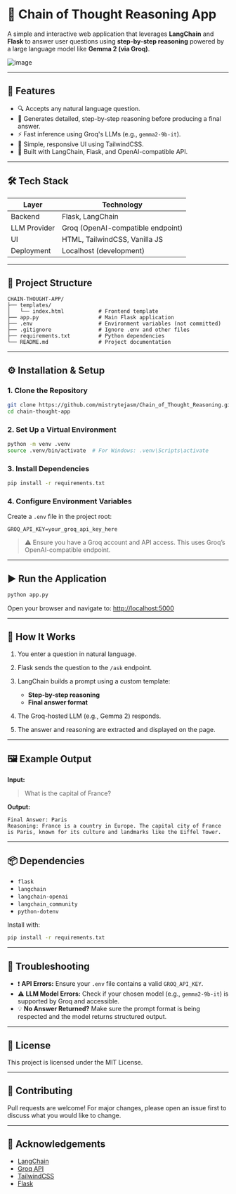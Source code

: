 # 🧠 Chain of Thought Reasoning App

A simple and interactive web application that leverages **LangChain** and **Flask** to answer user questions using **step-by-step reasoning** powered by a large language model like **Gemma 2 (via Groq)**.

![image](https://github.com/user-attachments/assets/1b1a50d2-7597-4a40-a16e-868f7348640a)


---

## 🚀 Features

* 🔍 Accepts any natural language question.
* 🧩 Generates detailed, step-by-step reasoning before producing a final answer.
* ⚡ Fast inference using Groq's LLMs (e.g., `gemma2-9b-it`).
* 🎨 Simple, responsive UI using TailwindCSS.
* 🧠 Built with LangChain, Flask, and OpenAI-compatible API.

---

## 🛠️ Tech Stack

| Layer        | Technology                        |
| ------------ | --------------------------------- |
| Backend      | Flask, LangChain                  |
| LLM Provider | Groq (OpenAI-compatible endpoint) |
| UI           | HTML, TailwindCSS, Vanilla JS     |
| Deployment   | Localhost (development)           |

---

## 📂 Project Structure

```
CHAIN-THOUGHT-APP/
├── templates/
│   └── index.html           # Frontend template
├── app.py                   # Main Flask application
├── .env                     # Environment variables (not committed)
├── .gitignore               # Ignore .env and other files
├── requirements.txt         # Python dependencies
└── README.md                # Project documentation
```

---

## ⚙️ Installation & Setup

### 1. Clone the Repository

```bash
git clone https://github.com/mistrytejasm/Chain_of_Thought_Reasoning.git
cd chain-thought-app
```

### 2. Set Up a Virtual Environment

```bash
python -m venv .venv
source .venv/bin/activate  # For Windows: .venv\Scripts\activate
```

### 3. Install Dependencies

```bash
pip install -r requirements.txt
```

### 4. Configure Environment Variables

Create a `.env` file in the project root:

```env
GROQ_API_KEY=your_groq_api_key_here
```

> ⚠️ Ensure you have a Groq account and API access. This uses Groq’s OpenAI-compatible endpoint.

---

## ▶️ Run the Application

```bash
python app.py
```

Open your browser and navigate to: [http://localhost:5000](http://localhost:5000)

---

## 🧪 How It Works

1. You enter a question in natural language.
2. Flask sends the question to the `/ask` endpoint.
3. LangChain builds a prompt using a custom template:

   * **Step-by-step reasoning**
   * **Final answer format**
4. The Groq-hosted LLM (e.g., Gemma 2) responds.
5. The answer and reasoning are extracted and displayed on the page.

---

## 🖼️ Example Output

**Input:**

> What is the capital of France?

**Output:**

```text
Final Answer: Paris
Reasoning: France is a country in Europe. The capital city of France is Paris, known for its culture and landmarks like the Eiffel Tower.
```

---

## 📦 Dependencies

* `flask`
* `langchain`
* `langchain-openai`
* `langchain_community`
* `python-dotenv`

Install with:

```bash
pip install -r requirements.txt
```

---

## 🧰 Troubleshooting

* ❗ **API Errors:** Ensure your `.env` file contains a valid `GROQ_API_KEY`.
* ⚠️ **LLM Model Errors:** Check if your chosen model (e.g., `gemma2-9b-it`) is supported by Groq and accessible.
* 💡 **No Answer Returned?** Make sure the prompt format is being respected and the model returns structured output.

---

## 📄 License

This project is licensed under the MIT License.

---

## 🤝 Contributing

Pull requests are welcome! For major changes, please open an issue first to discuss what you would like to change.

---

## 🙌 Acknowledgements

* [LangChain](https://github.com/langchain-ai/langchain)
* [Groq API](https://console.groq.com/)
* [TailwindCSS](https://tailwindcss.com/)
* [Flask](https://flask.palletsprojects.com/)
